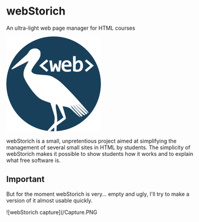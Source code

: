 # webStorich
An ultra-light web page manager for HTML courses

![webStorich Logo](/iconewebStorich.png)

webStorich is a small, unpretentious project aimed at simplifying the management of several small sites in HTML by students.
The simplicity of webStorich makes it possible to show students how it works and to explain what free software is.

## Important
But for the moment webStorich is very... empty and ugly, I'll try to make a version of it almost usable quickly.

![webStorich capture](/Capture.PNG

